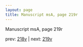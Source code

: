 ```yaml
---
layout: page
title: Manuscript msA, page 219r
---
```


Manuscript msA, page 219r

prev:  [218v](../218v) | next:  [219v](../219v)